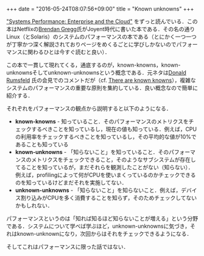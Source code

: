 +++
date = "2016-05-24T08:07:56+09:00"
title = "Known unknowns"
+++

["Systems Performance: Enterprise and the Cloud"](https://www.amazon.co.jp/Systems-Performance-Enterprise-Brendan-Gregg-ebook/dp/B00FLYU9T2) をずっと読んでいる．この本はNetflixの[Brendan Gregg](http://www.brendangregg.com/)氏がJoyent時代に書いた本である．その名の通りLinux（とSolaris）のシステムのパフォーマンスの本である（とにかく一つ一つが丁寧かつ深く解説されておりページをめくるごとに学びしかないのでパフォーマンスに関わるひとは今すぐ読むと良い）．

この本で一貫して現れてくる，通底するのが，known-knowns，known-unknownsそしてunknown-unknownsという概念である．元ネタは[Donald Rumsfeld](https://en.wikipedia.org/wiki/Donald_Rumsfeld) 氏の会見でのコメントだが（cf. [There are known knowns](https://en.wikipedia.org/wiki/There_are_known_knowns)），複雑なシステムのパフォーマンスの重要な原則を集約している．良い概念なので簡単に紹介する．

それぞれをパフォーマンスの観点から説明すると以下のようになる．

- **known-knowns** - 知っていること．そのパフォーマンスのメトリクスをチェックするべきことを知っているし，現在の値も知っている．例えば，CPUの利用率をチェックするべきことを知っているし，その平均的な値が10%であることも知っている
- **known-unknowns** - 「知らないこと」を知っていること．そのパフォーマンスのメトリクスをチェックできること，そのようなサブシステムが存在してることを知っているが，まだそれらを観測したことがない（知らない）．例えば，profilingによって何がCPUを使いまくっているのかチェックできるのを知っているけどまだそれを実施してない．
- **unknown-unknowns** - 「知らないこと」を知らないこと．例えば，デバイス割り込みがCPUを多く消費することを知らず，そのためチェックしてないかもしれない．

パフォーマンスというのは「知れば知るほど知らないことが増える」という分野である．システムについて学べば学ぶほど，unknown-unknownsに気づき，それはknown-unknownになり，次回からはそれをチェックできるようになる．

そしてこれはパフォーマンスに限った話ではない．
